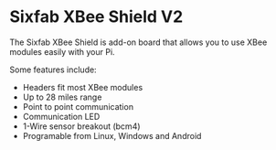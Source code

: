 <!--
---
name: Sixfab XBee Shield V2
class: board
type: com
formfactor: pHAT
manufacturer: Sixfab
description: Use XBee modules with the Raspberry Pi
url: http://sixfab.com/product/xbee-shield/
buy: http://sixfab.com/product/xbee-shield/
image: 'sixfab-xbee-shield-v2.png'
pincount: 40
eeprom: no
power:
  '2':
ground:
  '6':
  '9':
  '14':
  '20':
  '25':
  '30':
  '34':
  '39':
pin:
  '3':
    mode: i2c
  '5':
    mode: i2c
  '7':
    mode: 1-wire
  '8':
    mode: uart
  '10':
    mode: uart
  '11':
    mode: output
    name: RTS
  '13':
    mode: output
    name: XBee_Reset
  '18':
    mode: output
    name: XBee_IO1
  '22':
    mode: output
    name: XBee_IO1
  '32':
    mode: output
    name: IN1
  '36':
    mode: output
    name: RSSI
  '38':
    mode: input
    name: User Button
  '40':
    mode: output
    name: User Led
-->
# Sixfab XBee Shield V2

The Sixfab XBee Shield is add-on board that allows you to use XBee modules easily with your Pi.

Some features include:

* Headers fit most XBee modules
* Up to 28 miles range
* Point to point communication
* Communication LED
* 1-Wire sensor breakout (bcm4)
* Programable from Linux, Windows and Android
